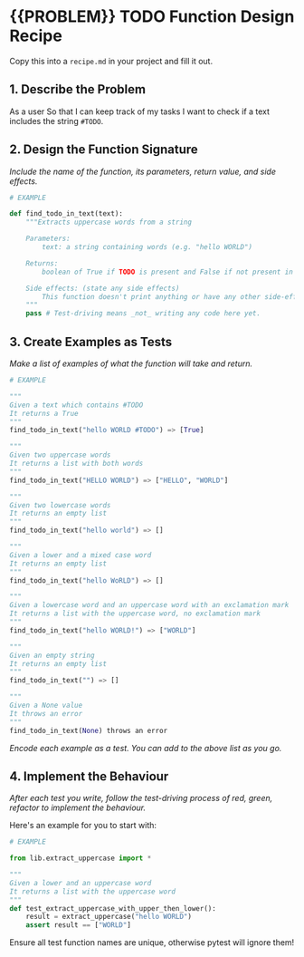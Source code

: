 # {{PROBLEM}} TODO Function Design Recipe

Copy this into a `recipe.md` in your project and fill it out.

## 1. Describe the Problem

As a user
So that I can keep track of my tasks
I want to check if a text includes the string `#TODO`.

## 2. Design the Function Signature

_Include the name of the function, its parameters, return value, and side effects._

```python
# EXAMPLE

def find_todo_in_text(text):
    """Extracts uppercase words from a string

    Parameters: 
        text: a string containing words (e.g. "hello WORLD")

    Returns:
        boolean of True if TODO is present and False if not present in text e.g True

    Side effects: (state any side effects)
        This function doesn't print anything or have any other side-effects
    """
    pass # Test-driving means _not_ writing any code here yet.
```

## 3. Create Examples as Tests

_Make a list of examples of what the function will take and return._

```python
# EXAMPLE

"""
Given a text which contains #TODO 
It returns a True
"""
find_todo_in_text("hello WORLD #TODO") => [True]

"""
Given two uppercase words
It returns a list with both words
"""
find_todo_in_text("HELLO WORLD") => ["HELLO", "WORLD"]

"""
Given two lowercase words
It returns an empty list
"""
find_todo_in_text("hello world") => []

"""
Given a lower and a mixed case word
It returns an empty list
"""
find_todo_in_text("hello WoRLD") => []

"""
Given a lowercase word and an uppercase word with an exclamation mark
It returns a list with the uppercase word, no exclamation mark
"""
find_todo_in_text("hello WORLD!") => ["WORLD"]

"""
Given an empty string
It returns an empty list
"""
find_todo_in_text("") => []

"""
Given a None value
It throws an error
"""
find_todo_in_text(None) throws an error
```

_Encode each example as a test. You can add to the above list as you go._

## 4. Implement the Behaviour

_After each test you write, follow the test-driving process of red, green, refactor to implement the behaviour._

Here's an example for you to start with:

```python
# EXAMPLE

from lib.extract_uppercase import *

"""
Given a lower and an uppercase word
It returns a list with the uppercase word
"""
def test_extract_uppercase_with_upper_then_lower():
    result = extract_uppercase("hello WORLD")
    assert result == ["WORLD"]
```

Ensure all test function names are unique, otherwise pytest will ignore them!
